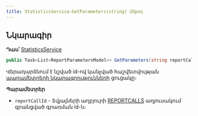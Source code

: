 ```yaml
---
title: StatisticsService․GetParameters(string) մեթոդ
---
```

 
## Նկարագիր
 
**Դաս՝** [StatisticsService](../StatisticsService.md)
 
```c#
public Task<List<ReportParametersModel>> GetParameters(string reportCallId)
```

Վերադարձնում է նշված id-ով կանչված հաշվետվության [պարամետրերի նկարագրությունների](../../types/ReportParametersModel.md) ցուցակը։ 

**Պարամետրեր**
 
* `reportCallId` - Տվյալների աղբյուրի [REPORTCALLS](https://asya-yesayan.github.io/as4x-docs/HTM/ProgrGuide/Database/REPORTCALLS.html) աղյուսակում գրանցված գրառման id-ն։